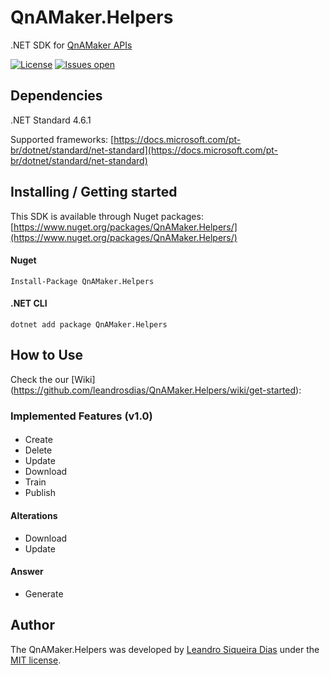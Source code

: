 # QnAMaker.Helpers
.NET SDK for [QnAMaker APIs](https://westus.dev.cognitive.microsoft.com/docs/services/58994a073d9e04097c7ba6fe/operations/58994a073d9e041ad42d9baa)

[![License](https://img.shields.io/github/license/leandrosdias/qnamaker.helpers.svg)](LICENSE)
[![Issues open](https://img.shields.io/github/issues/leandrosdias/qnamaker.helpers.svg)](https://github.com/leandrosdias/qnamaker.Helpers/)

## Dependencies
.NET Standard 4.6.1

Supported frameworks: [https://docs.microsoft.com/pt-br/dotnet/standard/net-standard](https://docs.microsoft.com/pt-br/dotnet/standard/net-standard)

## Installing / Getting started

This SDK is available through Nuget packages: [https://www.nuget.org/packages/QnAMaker.Helpers/](https://www.nuget.org/packages/QnAMaker.Helpers/)

#### Nuget
```
Install-Package QnAMaker.Helpers
```

#### .NET CLI
```
dotnet add package QnAMaker.Helpers
```
## How to Use

Check the our [Wiki] (https://github.com/leandrosdias/QnAMaker.Helpers/wiki/get-started):

### Implemented Features (v1.0)
#### 
* Create
* Delete
* Update
* Download
* Train
* Publish

#### Alterations
* Download
* Update

#### Answer
* Generate

## Author

The QnAMaker.Helpers was developed by [Leandro Siqueira Dias](https://www.linkedin.com/in/leandrosdias/) under the [MIT license](LICENSE).